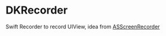 # DKRecorder
Swift Recorder to record UIView, idea from [ASScreenRecorder](https://github.com/alskipp/ASScreenRecorder)

